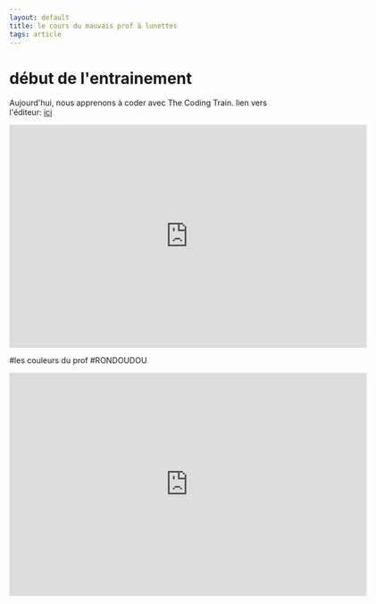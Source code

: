 ```yaml
---
layout: default
title: le cours du mauvais prof à lunettes
tags: article
---
```

# début de l'entrainement
Aujourd'hui, nous apprenons à coder avec The Coding Train.
lien vers l'éditeur: [ici](https://editor.p5js.org/)
<iframe width="640" height="400" frameborder="0" src="https://preview.p5js.org/damii-en/embed/x2oSf98ce"></iframe>

#les couleurs du prof
#RONDOUDOU
<iframe width="640" height="400" frameborder="0" src="https://preview.p5js.org/damii-en/embed/6yRPat7h-"></iframe>
